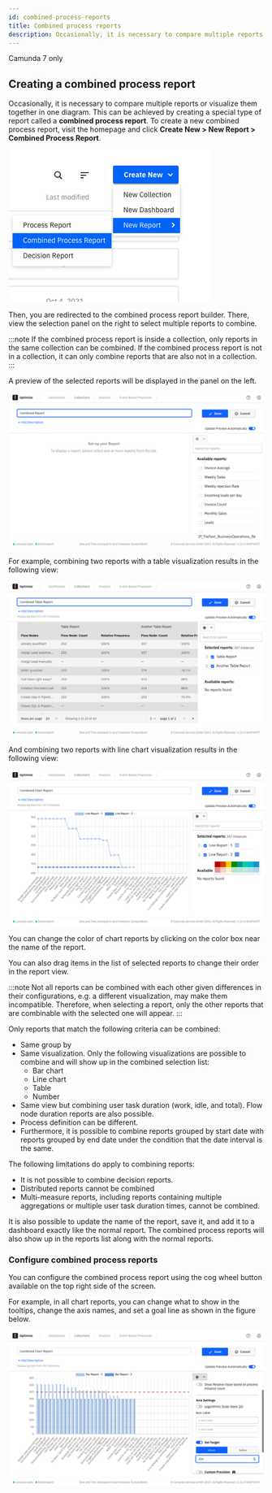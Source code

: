 ```yaml
---
id: combined-process-reports
title: Combined process reports
description: Occasionally, it is necessary to compare multiple reports or visualize them together in one diagram.
---
```


<span class="badge badge--platform">Camunda 7 only</span>

## Creating a combined process report

Occasionally, it is necessary to compare multiple reports or visualize them together in one diagram. This can be achieved by creating a special type of report called a **combined process report**. To create a new combined process report, visit the homepage and click **Create New > New Report > Combined Process Report**.

![Creating a Combined process report](./img/combined-report-create.png)

Then, you are redirected to the combined process report builder. There, view the selection panel on the right to select multiple reports to combine.

:::note
If the combined process report is inside a collection, only reports in the same collection can be combined. If the combined process report is not in a collection, it can only combine reports that are also not in a collection.
:::

A preview of the selected reports will be displayed in the panel on the left.

![combined process report builder](./img/combined-report.png)

For example, combining two reports with a table visualization results in the following view:

![Combining two reports with a table visualization](./img/table-report.png)

And combining two reports with line chart visualization results in the following view:

![Combining two reports with line chart visualization](./img/area-chart-report.png)

You can change the color of chart reports by clicking on the color box near the name of the report.

You can also drag items in the list of selected reports to change their order in the report view.

:::note
Not all reports can be combined with each other given differences in their configurations, e.g. a different visualization, may make them incompatible. Therefore, when selecting a report, only the other reports that are combinable with the selected one will appear.
:::

Only reports that match the following criteria can be combined:
- Same group by
- Same visualization. Only the following visualizations are possible to combine and will show up in the combined selection list:
  - Bar chart
  - Line chart
  - Table
  - Number
- Same view but combining user task duration (work, idle, and total). Flow node duration reports are also possible.
- Process definition can be different.
- Furthermore, it is possible to combine reports grouped by start date with reports grouped by end date under the condition that the date interval is the same.

The following limitations do apply to combining reports:
- It is not possible to combine decision reports.
- Distributed reports cannot be combined
- Multi-measure reports, including reports containing multiple aggregations or multiple user task duration times, cannot be combined.


It is also possible to update the name of the report, save it, and add it to a dashboard exactly like the normal report. The combined process reports will also show up in the reports list along with the normal reports.

### Configure combined process reports

You can configure the combined process report using the cog wheel button available on the top right side of the screen.

For example, in all chart reports, you can change what to show in the tooltips, change the axis names, and set a goal line as shown in the figure below.

![Configurations available for combined process reports](./img/combined-config.png)
